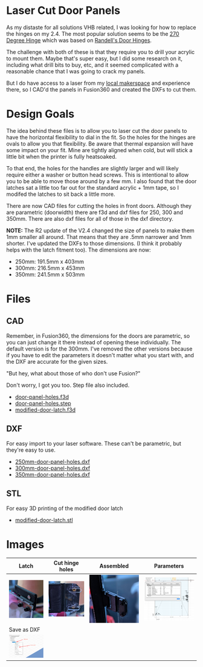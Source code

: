 # Laser Cut Door Panels

As my distaste for all solutions VHB related, I was looking for how to replace the hinges on my 2.4.  The most popular solution seems to be the [270 Degree Hinge](../../chrisrgonzales/270_degree_hinge) which was based on [Randell's Door Hinges](../../randell/Door_Hinges).

The challenge with both of these is that they require you to drill your acrylic to mount them.  Maybe that's super easy, but I did some research on it, including what drill bits to buy, etc, and it seemed complicated with a reasonable chance that I was going to crack my panels.

But I do have access to a laser from my [local makerspace](https://www.heatsynclabs.org) and experience there, so I CAD'd the panels in Fusion360 and created the DXFs to cut them.

# Design Goals
The idea behind these files is to allow you to laser cut the door panels to have the horizontal flexibility to dial in the fit. So the holes for the hinges are ovals to allow you that flexibility.  Be aware that thermal expansion will have some impact on your fit.   Mine are tightly aligned when cold, but will stick a little bit when the printer is fully heatsoaked.  

To that end, the holes for the handles are slightly larger and will likely require either a washer or button head screws.  This is intentional to allow you to be able to move those around by a few mm.  I also found that the door latches sat a little too far out for the standard acrylic + 1mm tape, so I modifed the latches to sit back a little more.

There are now CAD files for cutting the holes in front doors.  Although they are parametric (doorwidth) there are f3d and dxf files for 250, 300 and 350mm.  There are also dxf files for all of those in the dxf directory.

**NOTE:** The R2 update of the V2.4 changed the size of panels to make them 1mm smaller all around.  That means that they are .5mm narrower and 1mm shorter.  I've updated the DXFs to those dimensions.  (I think it probably helps with the latch fitment too).  The dimensions are now:

* 250mm: 191.5mm x 403mm
* 300mm: 216.5mm x 453mm
* 350mm: 241.5mm x 503mm

# Files

## CAD

Remember, in Fusion360, the dimensions for the doors are parametric, so you can just change it there instead of opening these individually.  The default version is for the 300mm.  I've removed the other versions because if you have to edit the parameters it doesn't matter what you start with, and the DXF are accurate for the given sizes.

"But hey, what about those of who don't use Fusion?"

Don't worry, I got you too.  Step file also included.

* [door-panel-holes.f3d](CAD/door-panel-holes.f3d)	
* [door-panel-holes.step](CAD/door-panel-holes.step)
* [modified-door-latch.f3d](CAD/modified-door-latch.f3d)

## DXF

For easy import to your laser software.  These can't be parametric, but they're easy to use.

* [250mm-door-panel-holes.dxf](DXF/250mm-door-panel-holes.dxf)
* [300mm-door-panel-holes.dxf](DXF/300mm-door-panel-holes.dxf)
* [350mm-door-panel-holes.dxf](DXF/350mm-door-panel-holes.dxf)

## STL

For easy 3D printing of the modified door latch

* [modified-door-latch.stl](STL/modified-door-latch.stl)


# Images
| Latch |  Cut hinge holes |  Assembled | Parameters |
| --- | --- | --- | --- |
![](Images/door-latch-installed.jpg)  |  ![](Images/door-hinge-lined-up.jpg) |  ![](Images/door-hinge-installed.jpg) | ![](Images/door-fusion-screenshot.png)
| Save as DXF |
|![](Images/save-as-dxf.png) | 

